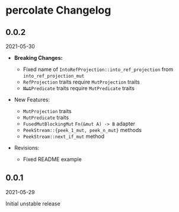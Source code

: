# percolate Changelog

<!-- markdownlint-disable no-trailing-punctuation -->

## 0.0.2

2021-05-30

- **Breaking Changes:**
  - Fixed name of `IntoRefProjection::into_ref_projection` from `into_ref_projection_mut`
  - `RefProjection` traits require `MutProjection` traits
  - ~~`Mut`~~`Predicate` traits require `MutPredicate` traits

- New Features:
  - `MutProjection` traits
  - `MutPredicate` traits
  - `FusedMutBlockingMut` `Fn(&mut A) -> B` adapter
  - `PeekStream::{peek_1_mut, peek_n_mut}` methods
  - `PeekStream::next_if_mut` method

- Revisions:
  - Fixed README example

## 0.0.1

2021-05-29

Initial unstable release
